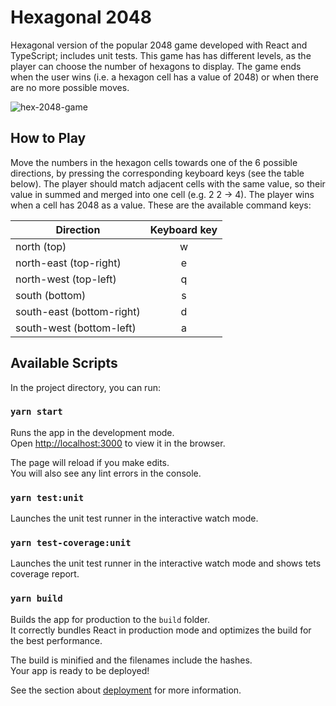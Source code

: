 # Hexagonal 2048

Hexagonal version of the popular 2048 game developed with React and TypeScript; includes unit tests. This game has has different levels, as the player can choose the number of hexagons to display. The game ends when the user wins (i.e. a hexagon cell has a value of 2048) or when there are no more possible moves.

![hex-2048-game](https://user-images.githubusercontent.com/43031902/152609915-1c64e5f4-ee85-4b6f-adc4-81cf11691bb3.png)


## How to Play
Move the numbers in the hexagon cells towards one of the 6 possible directions, by pressing the corresponding keyboard keys (see the table below). The player should match adjacent cells with the same value, so their value in summed and merged into one cell (e.g. 2 2 -> 4). The player wins when a cell has 2048 as a value. These are the available command keys:

| Direction                 | Keyboard key |
| ------------------------- | :----------: |
| north (top)               |      w       |
| north-east (top-right)    |      e       |
| north-west (top-left)     |      q       |
| south (bottom)            |      s       |
| south-east (bottom-right) |      d       |
| south-west (bottom-left)  |      a       |

## Available Scripts

In the project directory, you can run:

### `yarn start`

Runs the app in the development mode.\
Open [http://localhost:3000](http://localhost:3000) to view it in the browser.

The page will reload if you make edits.\
You will also see any lint errors in the console.

### `yarn test:unit`

Launches the unit test runner in the interactive watch mode.
### `yarn test-coverage:unit`

Launches the unit test runner in the interactive watch mode and shows tets coverage report.

### `yarn build`

Builds the app for production to the `build` folder.\
It correctly bundles React in production mode and optimizes the build for the best performance.

The build is minified and the filenames include the hashes.\
Your app is ready to be deployed!

See the section about [deployment](https://facebook.github.io/create-react-app/docs/deployment) for more information.

